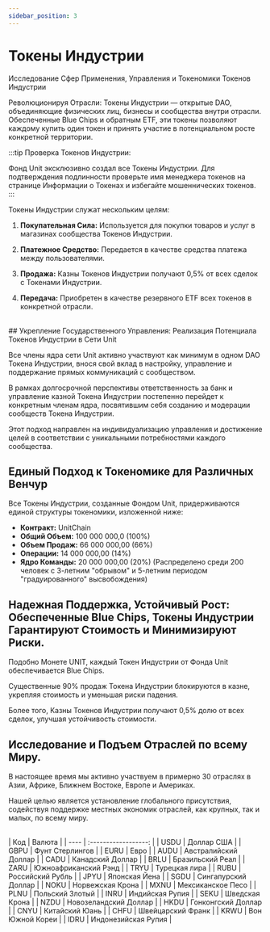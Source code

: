 ```yaml
---
sidebar_position: 3
---
```


# Токены Индустрии

Исследование Сфер Применения, Управления и Токеномики Токенов Индустрии

Революционируя Отрасли: Токены Индустрии — открытые DAO, объединяющие физических лиц, бизнесы и сообщества внутри отрасли. Обеспеченные Blue Chips и обратным ETF, эти токены позволяют каждому купить один токен и принять участие в потенциальном росте конкретной территории.

:::tip Проверка Токенов Индустрии:

Фонд Unit эксклюзивно создал все Токены Индустрии. Для подтверждения подлинности проверьте имя менеджера токенов на странице Информации о Токенах и избегайте мошеннических токенов.
:::

Токены Индустрии служат нескольким целям:

1. **Покупательная Сила:**
   Используется для покупки товаров и услуг в магазинах сообщества Токенов Индустрии.

2. **Платежное Средство:**
   Передается в качестве средства платежа между пользователями.

3. **Продажа:**
   Казны Токенов Индустрии получают 0,5% от всех сделок с Токенами Индустрии.

4. **Передача:**
   Приобретен в качестве резервного ETF всех токенов в конкретной отрасли.

<br />
## Укрепление Государственного Управления: Реализация Потенциала Токенов Индустрии в Сети Unit

Все члены ядра сети Unit активно участвуют как минимум в одном DAO Токена Индустрии, внося свой вклад в настройку, управление и поддержание прямых коммуникаций с сообществом.

В рамках долгосрочной перспективы ответственность за банк и управление казной Токена Индустрии постепенно перейдет к конкретным членам ядра, посвятившим себя созданию и модерации сообществ Токена Индустрии.

Этот подход направлен на индивидуализацию управления и достижение целей в соответствии с уникальными потребностями каждого сообщества.

## Единый Подход к Токеномике для Различных Венчур

Все Токены Индустрии, созданные Фондом Unit, придерживаются единой структуры токеномики, изложенной ниже:

- **Контракт:** UnitChain
- **Общий Объем:** 100 000 000,0 (100%)
- **Объем Продаж:** 66 000 000,00 (66%)
- **Операции:** 14 000 000,00 (14%)
- **Ядро Команды:** 20 000 000,00 (20%) (Распределено среди 200 человек с 3-летним "обрывом" и 5-летним периодом "градуированного" высвобождения)

## Надежная Поддержка, Устойчивый Рост: Обеспеченные Blue Chips, Токены Индустрии Гарантируют Стоимость и Минимизируют Риски.

Подобно Монете UNIT, каждый Токен Индустрии от Фонда Unit обеспечивается Blue Chips.

Существенные 90% продаж Токена Индустрии блокируются в казне, укрепляя стоимость и уменьшая риски падения.

Более того, Казны Токенов Индустрии получают 0,5% долю от всех сделок, улучшая устойчивость стоимости.

## Исследование и Подъем Отраслей по всему Миру.

В настоящее время мы активно участвуем в примерно 30 отраслях в Азии, Африке, Ближнем Востоке, Европе и Америках.

Нашей целью является установление глобального присутствия, содействуя поддержке местных экономик отраслей, как крупных, так и малых, по всему миру.

<br />
| Код | Валюта |
| ---- | :------------------: |
| USDU | Доллар США |
| GBPU | Фунт Стерлингов |
| EURU | Евро |
| AUDU | Австралийский Доллар |
| CADU | Канадский Доллар |
| BRLU | Бразильский Реал |
| ZARU | Южноафриканский Рэнд |
| TRYU | Турецкая лира |
| RUBU | Российский Рубль |
| JPYU | Японская Йена |
| SGDU | Сингапурский Доллар |
| NOKU | Норвежская Крона |
| MXNU | Мексиканское Песо |
| PLNU | Польский Злотый |
| INRU | Индийская Рупия |
| SEKU | Шведская Крона |
| NZDU | Новозеландский Доллар |
| HKDU | Гонконгский Доллар |
| CNYU | Китайский Юань |
| CHFU | Швейцарский Франк |
| KRWU | Вон Южной Кореи |
| IDRU | Индонезийская Рупия |
